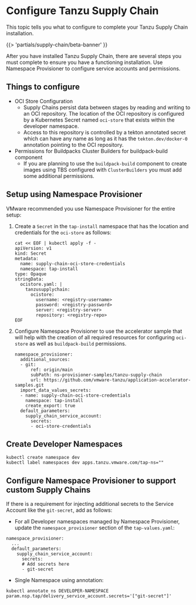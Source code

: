 # Configure Tanzu Supply Chain

This topic tells you what to configure to complete your Tanzu Supply Chain installation.

{{> 'partials/supply-chain/beta-banner' }}

After you have installed Tanzu Supply Chain, there are several steps you must complete to ensure
you have a functioning installation. Use Namespace Provisioner to configure service accounts and permissions.

## Things to configure

- OCI Store Configuration
  - Supply Chains persist data between stages by reading and writing to an OCI repository. 
  The location of the OCI repository is configured by a Kubernetes Secret named `oci-store` that
  exists within the developer namespace.
  - Access to this repository is controlled by a tekton annotated secret which can have any name as
  long as it has the `tekton.dev/docker-0` annotation pointing to the OCI repository.
- Permissions for Buildpacks Cluster Builders for buildpack-build component
  - If you are planning to use the `buildpack-build` component to create images using TBS configured with `ClusterBuilders` you must add some additional permissions.

## Setup using Namespace Provisioner

VMware recommended you use Namespace Provisioner for the entire setup:

1. Create a `Secret` in the `tap-install` namespace that has the location and credentials for the `oci-store` as follows:

    ```console
    cat << EOF | kubectl apply -f -
    apiVersion: v1
    kind: Secret
    metadata:
      name: supply-chain-oci-store-credentials
      namespace: tap-install
    type: Opaque
    stringData:
      ocistore.yaml: |
        tanzusupplychain:
          ocistore:
            username: <registry-username>
            password: <registry-password>
            server: <registry-server>
            repository: <registry-repo>
    EOF
    ```

2. Configure Namespace Provisioner to use the accelerator sample that will help with the creation of
all required resources for configuring `oci-store` as well as `buildpack-build` permissions.

    ```console
    namespace_provisioner:
      additional_sources:
      - git:
          ref: origin/main
          subPath: ns-provisioner-samples/tanzu-supply-chain
          url: https://github.com/vmware-tanzu/application-accelerator-samples.git
      import_data_values_secrets:
      - name: supply-chain-oci-store-credentials
        namespace: tap-install
        create_export: true
      default_parameters:
        supply_chain_service_account:
          secrets:
          - oci-store-credentials
    ```

## Create Developer Namespaces

```console
kubectl create namespace dev
kubectl label namespaces dev apps.tanzu.vmware.com/tap-ns=""
```

## Configure Namespace Provisioner to support custom Supply Chains

If there is a requirement for injecting additional secrets to the Service Account like the `git-secret`, add as follows:

- For all Developer namespaces managed by Namespace Provisioner, update the `namespace_provisioner`
section of the `tap-values.yaml`:

```console
namespace_provisioner:
  ...
  default_parameters:
    supply_chain_service_account:
      secrets:
      # Add secrets here
      - git-secret
```

- Single Namespace using annotation:

```console
kubectl annotate ns DEVELOPER-NAMESPACE param.nsp.tap/delivery_service_account.secrets='["git-secret"]'
```
